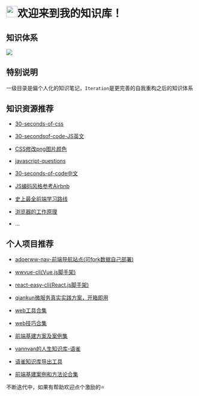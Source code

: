 <h1 align="left"><img src="https://raw.githubusercontent.com/iampavangandhi/iampavangandhi/master/gifs/Hi.gif" width="30px">欢迎来到我的知识库！</h1>

## 知识体系

![](https://p.ipic.vip/mqrojc.png)

## 特别说明

一级目录是偏个人化的知识笔记，`Iteration`是更完善的自我重构之后的知识体系

## 知识资源推荐

- [30-seconds-of-css](https://30-seconds.github.io/30-seconds-of-css/)  

- [30-secondsof-code-JS英文](https://30secondsofcode.org/)  

- [CSS修改png图片颜色](https://www.jianshu.com/p/f2cc9c93dd9b)  

- [javascript-questions](https://github.com/lydiahallie/javascript-questions)

- [30-seconds-of-code中文](https://www.html.cn/30-seconds-of-code/#arraytohtmllist)

- [JS编码风格参考Airbnb](https://lin-123.github.io/javascript/)  

- [史上最全前端学习路线](https://www.cnblogs.com/onesea/p/13055617.html)

- [浏览器的工作原理](https://www.html5rocks.com/zh/tutorials/internals/howbrowserswork/)

- ...

## 个人项目推荐

- [adoerww-nav-前端导航站点(可fork数据自己部署)](https://wwnav.netlify.app/)
  
- [wwvue-cli(Vue.js脚手架)](https://github.com/vannvan/wwvue-cli)

- [react-easy-cli(React.js脚手架)](https://github.com/vannvan/react-easy-cli)
  
- [qiankun微服务真实实践方案，开箱即用](https://github.com/vannvan/umi-qiankun-explore)

- [web工具合集](https://github.com/vannvan/adoerww)

- [web技巧合集](https://github.com/vannvan/web-explore-demo)

- [前端基建方案及案例集](https://github.com/vannvan/front-end-infrastructure)

- [vannvan的人生知识库-语雀](https://www.yuque.com/vannvan/)

- [语雀知识库导出工具](https://github.com/vannvan/yuque-tools)

- [前端基建案例和方法论合集](https://github.com/vannvan/front-end-infrastructure)

不断迭代中，如果有帮助欢迎点个激励的⭐️






